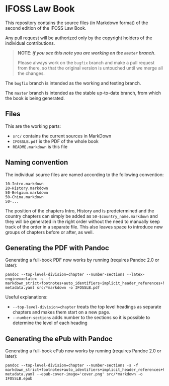 # IFOSS Law Book

This repository contains the source files (in Markdown format) of the second edition of the IFOSS Law Book.

Any pull request will be authorized only by the copyright holders of the individual contributions.

> **NOTE**: **_if you see this note you are working on the `master` branch_**. 
> 
> Please always work on the `bugfix` branch and make a pull request from there, so that the original version is untouched until we merge all the changes.

The `bugfix` branch is intended as the working and testing branch.

The `master` branch is intended as the stable up-to-date branch, from which the book is being generated.


## Files

This are the working parts:

- `src/` contains the current sources in MarkDown
- `IFOSSLB.pdf` is the PDF of the whole book
- `README.markdown` is this file


## Naming convention

The individual source files are named according to the following convention:

```
10-Intro.markdown
20-History.markdown
50-Belgium.markdown
50-China.markdown
50-...

```

The position of the chapters Intro, History and is predetermined and the country chapters can simply be added as `50-$country_name.markdown` and they will be generated in the right order without the need to manually keep track of the order in a separate file. This also leaves space to introduce new groups of chapters before or after, as well.


## Generating the PDF with Pandoc

Generating a full-book PDF now works by running (requires Pandoc 2.0 or later):

```
pandoc --top-level-division=chapter --number-sections --latex-engine=xelatex -s -f markdown_strict+footnotes+auto_identifiers+implicit_header_references+header_attributes+yaml_metadata_block metadata.yaml src/*markdown -o IFOSSLB.pdf
```

Useful explanations:

- `--top-level-division=chapter` treats the top level headings as separate chapters and makes them start on a new page.
- `--number-sections` adds number to the sections so it is possible to determine the level of each heading


## Generating the ePub with Pandoc

Generating a full-book ePub now works by running (requires Pandoc 2.0 or later):

```
pandoc --top-level-division=chapter --number-sections -s -f markdown_strict+footnotes+auto_identifiers+implicit_header_references+header_attributes+yaml_metadata_block metadata.yaml --epub-cover-image='cover.png' src/*markdown -o IFOSSLB.epub
```

